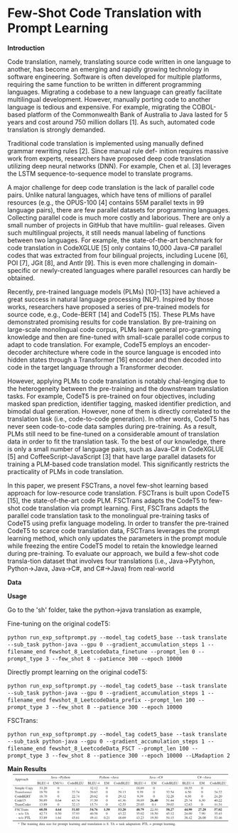 # Few-Shot Code Translation with Prompt Learning


**Introduction**


Code translation, namely, translating source code written
in one language to another, has become an emerging and rapidly growing technology in software engineering. Software is often developed for multiple platforms, requiring the same function to be written in different programming languages. Migrating a codebase to a new language can greatly facilitate multilingual development. However, manually porting code
to another language is tedious and expensive. For example, migrating the COBOL-based platform of the Commonwealth Bank of Australia to Java lasted for 5 years and cost around 750 million dollars [1]. As such, automated code translation is strongly demanded.


Traditional code translation is implemented using manually defined grammar rewriting rules [2]. Since manual rule def-
inition requires massive work from experts, researchers have
proposed deep code translation utilizing deep neural networks (DNN). For example, Chen et al. [3] leverages the LSTM
sequence-to-sequence model to translate programs.


A major challenge for deep code translation is the lack of parallel code pairs. Unlike natural languages, which have
tens of millions of parallel resources (e.g., the OPUS-100 [4]
contains 55M parallel texts in 99 language pairs), there are few parallel datasets for programming languages. Collecting
parallel code is much more costly and laborious. There are
only a small number of projects in GitHub that have multilin-
gual releases. Given such multilingual projects, it still needs manual labeling of functions between two languages. For
example, the state-of-the-art benchmark for code translation in CodeXGLUE [5] only contains 10,000 Java-C# parallel codes that was extracted from four bilingual projects, including Lucene [6], POI [7], JGit [8], and Antlr [9]. This is even more challenging in domain-specific or newly-created languages where parallel resources can hardly be obtained.


Recently, pre-trained language models (PLMs) [10]–[13] have achieved a great success in natural language processing (NLP). Inspired by those works, researchers have proposed a series of pre-trained models for source code, e.g., Code-BERT [14] and CodeT5 [15]. These PLMs have demonstrated promising results for code translation. By pre-training on large-scale monolingual code corpus, PLMs learn general pro-gramming knowledge and then are fine-tuned with small-scale parallel code corpus to adapt to code translation. For example, CodeT5 employs an encoder-decoder architecture where code in the source language is encoded into hidden states through a Transformer [16] encoder and then decoded into code in the target language through a Transformer decoder.


However, applying PLMs to code translation is notably chal-lenging due to the heterogeneity between the pre-training and the downstream translation tasks. For example, CodeT5 is pre-trained on four objectives, including masked span prediction, identifier tagging, masked identifier prediction, and bimodal dual generation. However, none of them is directly correlated to the translation task (i.e., code-to-code generation). In other words, CodeT5 has never seen code-to-code data samples during pre-training. As a result, PLMs still need to be fine-tuned on a considerable amount of translation data in order to fit the translation task. To the best of our knowledge, there is only a small number of language pairs, such as Java-C# in CodeXGLUE [5] and CoffeeScript-JavaScript [3] that have large parallel datasets for training a PLM-based code translation model. This significantly restricts the practicality of PLMs in code translation.


In this paper, we present FSCTrans, a novel few-shot learning based approach for low-resource code translation. FSCTrans is built upon CodeT5 [15], the state-of-the-art code PLM. FSCTrans adapts the CodeT5 to few-shot code translation via prompt learning. First, FSCTrans adapts the parallel code translation task to the monolingual pre-training tasks of CodeT5 using prefix language modeling. In order to transfer the pre-trained CodeT5 to scarce code translation data, FSCTrans leverages the prompt learning method, which only updates the parameters in the prompt module while freezing the entire CodeT5 model to retain the knowledge learned during pre-training.
To evaluate our approach, we build a few-shot code transla-tion dataset that involves four translations (i.e., Java→Pytyhon, Python→Java, Java→C#, and C#→Java) from real-world

**Data**


**Usage**

Go to the 'sh' folder, take the python->java translation as example,


Fine-tuning on the original codeT5:
```
python run_exp_softprompt.py --model_tag codet5_base --task translate --sub_task python-java --gpu 0 --gradient_accumulation_steps 1 --filename_end fewshot_8_LeetcodeData_finetune --prompt_len 0 --prompt_type 3 --few_shot 8 --patience 300 --epoch 10000
```


Directly prompt learning on the original codeT5:
```
python run_exp_softprompt.py --model_tag codet5_base --task translate --sub_task python-java --gpu 0 --gradient_accumulation_steps 1 --filename_end fewshot_8_LeetcodeData_prefix --prompt_len 100 --prompt_type 3 --few_shot 8 --patience 300 --epoch 10000
```


FSCTrans:
```
python run_exp_softprompt.py --model_tag codet5_base --task translate --sub_task python-java --gpu 0 --gradient_accumulation_steps 1 --filename_end fewshot_8_LeetcodeData_FSCT --prompt_len 100 --prompt_type 3 --few_shot 8 --patience 300 --epoch 10000 --LMadaption 2
```



**Main Results**
![Results](main_results.png)

